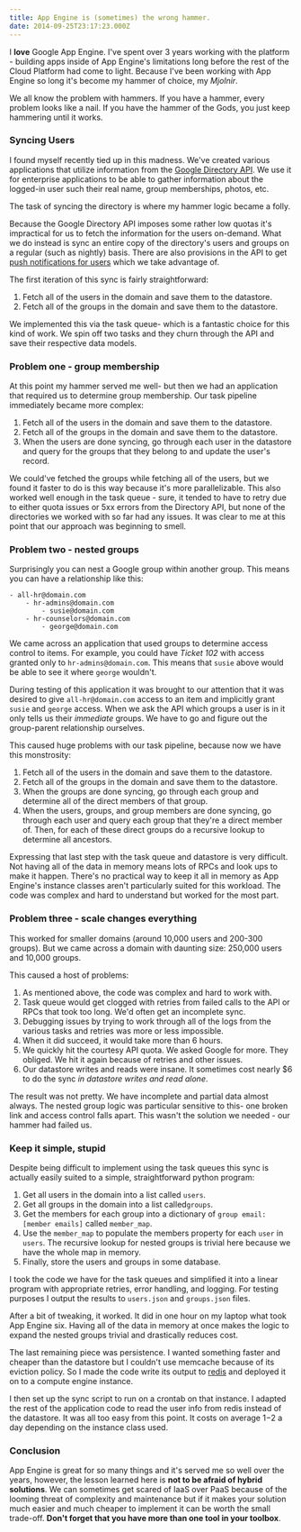 ```yaml
---
title: App Engine is (sometimes) the wrong hammer.
date: 2014-09-25T23:17:23.000Z
---
```


I **love** Google App Engine. I've spent over 3 years working with the platform - building apps inside of App Engine's limitations long before the rest of the Cloud Platform had come to light. Because I've been working with App Engine so long it's become my hammer of choice, my *Mjolnir*.

We all know the problem with hammers. If you have a hammer, every problem looks like a nail. If you have the hammer of the Gods, you just keep hammering until it works.

### Syncing Users

I found myself recently tied up in this madness. We've created various applications that utilize information from the [Google Directory API](https://developers.google.com/admin-sdk/directory/). We use it for enterprise applications to be able to gather information about the logged-in user such their real name, group memberships, photos, etc.

The task of syncing the directory is where my hammer logic became a folly.

Because the Google Directory API imposes some rather low quotas it's impractical for us to fetch the information for the users on-demand. What we do instead is sync an entire copy of the directory's users and groups on a regular (such as nightly) basis. There are also provisions in the API to get [push notifications for users](https://developers.google.com/admin-sdk/directory/v1/guides/push) which we take advantage of.

The first iteration of this sync is fairly straightforward:

 1. Fetch all of the users in the domain and save them to the datastore.
 2. Fetch all of the groups in the domain and save them to the datastore.

We implemented this via the task queue- which is a fantastic choice for this kind of work. We spin off two tasks and they churn through the API and save their respective data models.

### Problem one - group membership
At this point my hammer served me well- but then we had an application that required us to determine group membership. Our task pipeline immediately became more complex:

 1. Fetch all of the users in the domain and save them to the datastore.
 2. Fetch all of the groups in the domain and save them to the datastore.
 3. When the users are done syncing, go through each user in the datastore and query for the groups that they belong to and update the user's record.

We could've fetched the groups while fetching all of the users, but we found it faster to do is this way because it's more parallelizable. This also worked well enough in the task queue - sure, it tended to have to retry due to either quota issues or 5xx errors from the Directory API, but none of the directories we worked with so far had any issues. It was clear to me at this point that our approach was beginning to smell.

### Problem two - nested groups

Surprisingly you can nest a Google group within another group. This means you can have a relationship like this:

    - all-hr@domain.com
        - hr-admins@domain.com
            - susie@domain.com
        - hr-counselors@domain.com
            - george@domain.com

We came across an application that used groups to determine access control to items. For example, you could have *Ticket 102* with access granted only to ``hr-admins@domain.com``. This means that ``susie`` above would be able to see it where ``george`` wouldn't.

During testing of this application it was brought to our attention that it was desired to give ``all-hr@domain.com`` access to an item and implicitly grant ``susie`` and ``george`` access. When we ask the API which groups a user is in it only tells us their *immediate* groups. We have to go and figure out the group-parent relationship ourselves.

This caused huge problems with our task pipeline, because now we have this monstrosity:

 1. Fetch all of the users in the domain and save them to the datastore.
 2. Fetch all of the groups in the domain and save them to the datastore.
 3. When the groups are done syncing, go through each group and determine all of the direct members of that group.
 4. When the users, groups, and group members are done syncing, go through each user and query each group that they're a direct member of. Then, for each of these direct groups do a recursive lookup to determine all ancestors.

Expressing that last step with the task queue and datastore is very difficult. Not having all of the data in memory means lots of RPCs and look ups to make it happen. There's no practical way to keep it all in memory as App Engine's instance classes aren't particularly suited for this workload. The code was complex and hard to understand but worked for the most part.

### Problem three - scale changes everything

This worked for smaller domains (around 10,000 users and 200-300 groups). But we came across a domain with daunting size: 250,000 users and 10,000 groups.

This caused a host of problems:

 1. As mentioned above, the code was complex and hard to work with.
 2. Task queue would get clogged with retries from failed calls to the API or RPCs that took too long. We'd often get an incomplete sync.
 3. Debugging issues by trying to work through all of the logs from the various tasks and retries was more or less impossible.
 4. When it did succeed, it would take more than 6 hours.
 5. We quickly hit the courtesy API quota. We asked Google for more. They obliged. We hit it again because of retries and other issues.
 6. Our datastore writes and reads were insane. It sometimes cost nearly $6 to do the sync *in datastore writes and read alone*.

The result was not pretty. We have incomplete and partial data almost always. The nested group logic was particular sensitive to this- one broken link and access control falls apart. This wasn't the solution we needed - our hammer had failed us.

### Keep it simple, stupid

Despite being difficult to implement using the task queues this sync is actually easily suited to a simple, straightforward python program:

 1. Get all users in the domain into a list called ``users``.
 2. Get all groups in the domain into a list called``groups``.
 3. Get the members for each group into a dictionary of ``group email:[member emails]`` called ``member_map``.
 4. Use the ``member_map`` to populate the members property for each ``user`` in ``users``. The recursive lookup for nested groups is trivial here because we have the whole map in memory.
 5. Finally, store the users and groups in some database.

I took the code we have for the task queues and simplified it into a linear program with appropriate retries, error handling, and logging. For testing purposes I output the results to ``users.json`` and ``groups.json`` files.

After a bit of tweaking, it worked. It did in one hour on my laptop what took App Engine six. Having all of the data in memory at once makes the logic to expand the nested groups trivial and drastically reduces cost.

The last remaining piece was persistence. I wanted something faster and cheaper than the datastore but I couldn't use memcache because of its eviction policy. So I made the code write its output to [redis](http://redis.io/) and deployed it on to a compute engine instance.

I then set up the sync script to run on a crontab on that instance. I adapted the rest of the application code to read the user info from redis instead of the datastore. It was all too easy from this point. It costs on average $1-$2 a day depending on the instance class used.

### Conclusion

App Engine is great for so many things and it's served me so well over the years, however, the lesson learned here is **not to be afraid of hybrid solutions**. We can sometimes get scared of IaaS over PaaS because of the looming threat of complexity and maintenance but if it makes your solution much easier and much cheaper to implement it can be worth the small trade-off. **Don't forget that you have more than one tool in your toolbox**.
